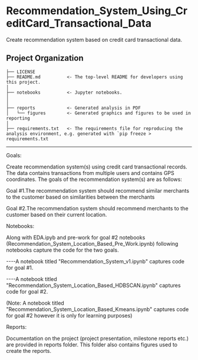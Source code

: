 ﻿Recommendation_System_Using_CreditCard_Transactional_Data
==============================

Create recommendation system based on credit card transactional data.

Project Organization
------------

    ├── LICENSE
    ├── README.md          <- The top-level README for developers using this project.
    │
    ├── notebooks          <- Jupyter notebooks.
    │
    │
    ├── reports            <- Generated analysis in PDF
    │   └── figures        <- Generated graphics and figures to be used in reporting
    │
    ├── requirements.txt   <- The requirements file for reproducing the analysis environment, e.g. generated with `pip freeze > requirements.txt


--------

Goals:

Create recommendation system(s) using credit card transactional records. The data contains transactions from multiple users and contains GPS coordinates. 
The goals of the recommendation system(s) are as follows:

Goal #1.The recommendation system should recommend similar merchants to the customer based on similarities between the merchants

Goal #2.The recommendation system should recommend merchants to the customer based on their current location. 

Notebooks:

Along with EDA.ipyb and pre-work for goal #2 notebooks (Recommendation_System_Location_Based_Pre_Work.ipynb) following notebooks capture the code for the two goals.

----A notebook titled "Recommendation_System_v1.ipynb" captures code for goal #1.
 
----A notebook titled "Recommendation_System_Location_Based_HDBSCAN.ipynb" captures code for goal #2.



(Note: A notebook titled "Recommendation_System_Location_Based_Kmeans.ipynb" captures code for goal #2 however it is only for learning purposes)


Reports:

Documentation on the project (project presentation, milestone reports etc.) are provided in reports folder. This folder also contains figures used to create the reports. 

 
